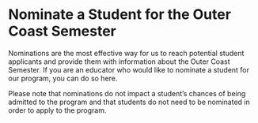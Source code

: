 # Nominate a Student for the Outer Coast Semester 

Nominations are the most effective way for us to reach potential student applicants and provide them with information about the Outer Coast Semester. If you are an educator who would like to nominate a student for our program, you can do so here.

Please note that nominations do not impact a student’s chances of being admitted to the program and that students do not need to be nominated in order to apply to the program.
</div>
